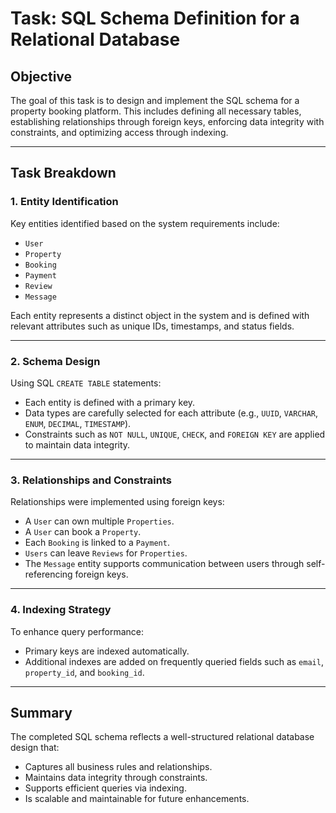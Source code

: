 # Task: SQL Schema Definition for a Relational Database

## Objective

The goal of this task is to design and implement the SQL schema for a property booking platform. This includes defining all necessary tables, establishing relationships through foreign keys, enforcing data integrity with constraints, and optimizing access through indexing.

---

## Task Breakdown

### 1. **Entity Identification**

Key entities identified based on the system requirements include:
- `User`
- `Property`
- `Booking`
- `Payment`
- `Review`
- `Message`

Each entity represents a distinct object in the system and is defined with relevant attributes such as unique IDs, timestamps, and status fields.

---

### 2. **Schema Design**

Using SQL `CREATE TABLE` statements:
- Each entity is defined with a primary key.
- Data types are carefully selected for each attribute (e.g., `UUID`, `VARCHAR`, `ENUM`, `DECIMAL`, `TIMESTAMP`).
- Constraints such as `NOT NULL`, `UNIQUE`, `CHECK`, and `FOREIGN KEY` are applied to maintain data integrity.

---

### 3. **Relationships and Constraints**

Relationships were implemented using foreign keys:
- A `User` can own multiple `Properties`.
- A `User` can book a `Property`.
- Each `Booking` is linked to a `Payment`.
- `Users` can leave `Reviews` for `Properties`.
- The `Message` entity supports communication between users through self-referencing foreign keys.

---

### 4. **Indexing Strategy**

To enhance query performance:
- Primary keys are indexed automatically.
- Additional indexes are added on frequently queried fields such as `email`, `property_id`, and `booking_id`.

---

## Summary

The completed SQL schema reflects a well-structured relational database design that:
- Captures all business rules and relationships.
- Maintains data integrity through constraints.
- Supports efficient queries via indexing.
- Is scalable and maintainable for future enhancements.

